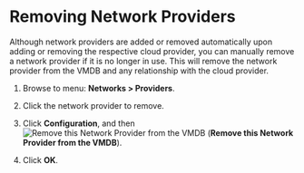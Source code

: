 # Removing Network Providers

Although network providers are added or removed automatically upon
adding or removing the respective cloud provider, you can manually
remove a network provider if it is no longer in use. This will remove
the network provider from the VMDB and any relationship with the cloud
provider.

1.  Browse to menu: **Networks > Providers**.

2.  Click the network provider to remove.

3.  Click **Configuration**, and
    then ![Remove this Network Provider from the VMDB](../images/2098.png)
    (**Remove this Network Provider from the VMDB**).

4.  Click **OK**.
